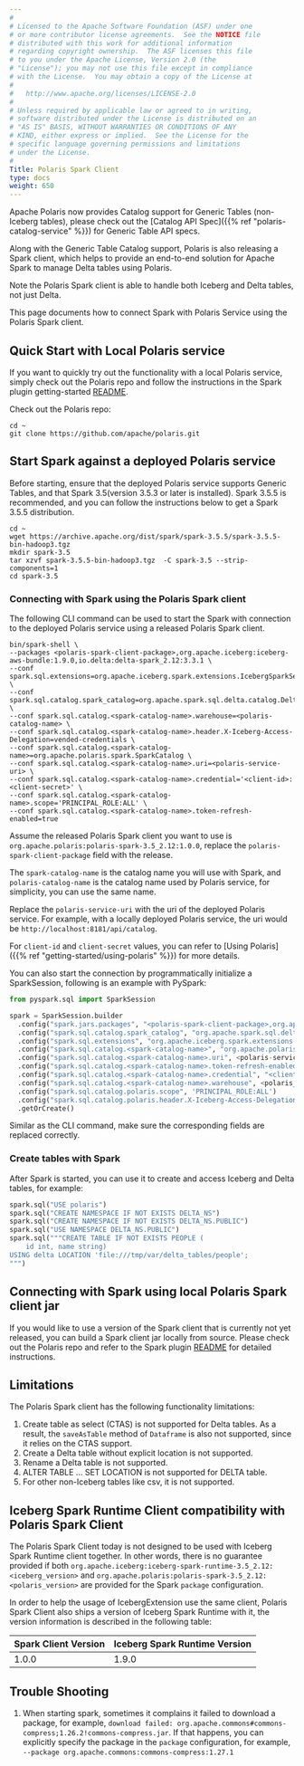 ```yaml
---
#
# Licensed to the Apache Software Foundation (ASF) under one
# or more contributor license agreements.  See the NOTICE file
# distributed with this work for additional information
# regarding copyright ownership.  The ASF licenses this file
# to you under the Apache License, Version 2.0 (the
# "License"); you may not use this file except in compliance
# with the License.  You may obtain a copy of the License at
#
#   http://www.apache.org/licenses/LICENSE-2.0
#
# Unless required by applicable law or agreed to in writing,
# software distributed under the License is distributed on an
# "AS IS" BASIS, WITHOUT WARRANTIES OR CONDITIONS OF ANY
# KIND, either express or implied.  See the License for the
# specific language governing permissions and limitations
# under the License.
#
Title: Polaris Spark Client
type: docs
weight: 650
---
```


Apache Polaris now provides Catalog support for Generic Tables (non-Iceberg tables), please check out 
the [Catalog API Spec]({{% ref "polaris-catalog-service" %}}) for Generic Table API specs.

Along with the Generic Table Catalog support, Polaris is also releasing a Spark client, which helps to 
provide an end-to-end solution for Apache Spark to manage Delta tables using Polaris.

Note the Polaris Spark client is able to handle both Iceberg and Delta tables, not just Delta.

This page documents how to connect Spark with Polaris Service using the Polaris Spark client.

## Quick Start with Local Polaris service
If you want to quickly try out the functionality with a local Polaris service, simply check out the Polaris repo 
and follow the instructions in the Spark plugin getting-started 
[README](https://github.com/apache/polaris/blob/main/plugins/spark/v3.5/getting-started/README.md).

Check out the Polaris repo:
```shell
cd ~
git clone https://github.com/apache/polaris.git
```

## Start Spark against a deployed Polaris service
Before starting, ensure that the deployed Polaris service supports Generic Tables, and that Spark 3.5(version 3.5.3 or later is installed).
Spark 3.5.5 is recommended, and you can follow the instructions below to get a Spark 3.5.5 distribution.
```shell
cd ~
wget https://archive.apache.org/dist/spark/spark-3.5.5/spark-3.5.5-bin-hadoop3.tgz 
mkdir spark-3.5
tar xzvf spark-3.5.5-bin-hadoop3.tgz  -C spark-3.5 --strip-components=1
cd spark-3.5
```

### Connecting with Spark using the Polaris Spark client
The following CLI command can be used to start the Spark with connection to the deployed Polaris service using
a released Polaris Spark client.

```shell
bin/spark-shell \
--packages <polaris-spark-client-package>,org.apache.iceberg:iceberg-aws-bundle:1.9.0,io.delta:delta-spark_2.12:3.3.1 \
--conf spark.sql.extensions=org.apache.iceberg.spark.extensions.IcebergSparkSessionExtensions,io.delta.sql.DeltaSparkSessionExtension \
--conf spark.sql.catalog.spark_catalog=org.apache.spark.sql.delta.catalog.DeltaCatalog \
--conf spark.sql.catalog.<spark-catalog-name>.warehouse=<polaris-catalog-name> \
--conf spark.sql.catalog.<spark-catalog-name>.header.X-Iceberg-Access-Delegation=vended-credentials \
--conf spark.sql.catalog.<spark-catalog-name>=org.apache.polaris.spark.SparkCatalog \
--conf spark.sql.catalog.<spark-catalog-name>.uri=<polaris-service-uri> \
--conf spark.sql.catalog.<spark-catalog-name>.credential='<client-id>:<client-secret>' \
--conf spark.sql.catalog.<spark-catalog-name>.scope='PRINCIPAL_ROLE:ALL' \
--conf spark.sql.catalog.<spark-catalog-name>.token-refresh-enabled=true
```
Assume the released Polaris Spark client you want to use is `org.apache.polaris:polaris-spark-3.5_2.12:1.0.0`,
replace the `polaris-spark-client-package` field with the release.

The `spark-catalog-name` is the catalog name you will use with Spark, and `polaris-catalog-name` is the catalog name used 
by Polaris service, for simplicity, you can use the same name. 

Replace the `polaris-service-uri` with the uri of the deployed Polaris service. For example, with a locally deployed
Polaris service, the uri would be `http://localhost:8181/api/catalog`.

For `client-id` and `client-secret` values, you can refer to [Using Polaris]({{% ref "getting-started/using-polaris" %}}) 
for more details.

You can also start the connection by programmatically initialize a SparkSession, following is an example with PySpark:
```python
from pyspark.sql import SparkSession

spark = SparkSession.builder
  .config("spark.jars.packages", "<polaris-spark-client-package>,org.apache.iceberg:iceberg-aws-bundle:1.9.0,io.delta:delta-spark_2.12:3.3.1")
  .config("spark.sql.catalog.spark_catalog", "org.apache.spark.sql.delta.catalog.DeltaCatalog")
  .config("spark.sql.extensions", "org.apache.iceberg.spark.extensions.IcebergSparkSessionExtensions,io.delta.sql.DeltaSparkSessionExtension")
  .config("spark.sql.catalog.<spark-catalog-name>", "org.apache.polaris.spark.SparkCatalog")  
  .config("spark.sql.catalog.<spark-catalog-name>.uri", <polaris-service-uri>)
  .config("spark.sql.catalog.<spark-catalog-name>.token-refresh-enabled", "true")
  .config("spark.sql.catalog.<spark-catalog-name>.credential", "<client-id>:<client_secret>")
  .config("spark.sql.catalog.<spark-catalog-name>.warehouse", <polaris_catalog_name>)
  .config("spark.sql.catalog.polaris.scope", 'PRINCIPAL_ROLE:ALL')
  .config("spark.sql.catalog.polaris.header.X-Iceberg-Access-Delegation", 'vended-credentials')
  .getOrCreate()
```
Similar as the CLI command, make sure the corresponding fields are replaced correctly.

### Create tables with Spark
After Spark is started, you can use it to create and access Iceberg and Delta tables, for example:
```python
spark.sql("USE polaris")
spark.sql("CREATE NAMESPACE IF NOT EXISTS DELTA_NS")
spark.sql("CREATE NAMESPACE IF NOT EXISTS DELTA_NS.PUBLIC")
spark.sql("USE NAMESPACE DELTA_NS.PUBLIC")
spark.sql("""CREATE TABLE IF NOT EXISTS PEOPLE (
    id int, name string)
USING delta LOCATION 'file:///tmp/var/delta_tables/people';
""")
```

## Connecting with Spark using local Polaris Spark client jar
If you would like to use a version of the Spark client that is currently not yet released, you can
build a Spark client jar locally from source. Please check out the Polaris repo and refer to the Spark plugin
[README](https://github.com/apache/polaris/blob/main/plugins/spark/README.md) for detailed instructions.

## Limitations
The Polaris Spark client has the following functionality limitations:
1) Create table as select (CTAS) is not supported for Delta tables. As a result, the `saveAsTable` method of `Dataframe`
   is also not supported, since it relies on the CTAS support.
2) Create a Delta table without explicit location is not supported.
3) Rename a Delta table is not supported.
4) ALTER TABLE ... SET LOCATION is not supported for DELTA table.
5) For other non-Iceberg tables like csv, it is not supported.

## Iceberg Spark Runtime Client compatibility with Polaris Spark Client
The Polaris Spark Client today is not designed to be used with Iceberg Spark Runtime client together. In other words,
there is no guarantee provided if both `org.apache.iceberg:iceberg-spark-runtime-3.5_2.12:<iceberg_version>` and 
`org.apache.polaris:polaris-spark-3.5_2.12:<polaris_version>` are provided for the Spark `package` configuration.

In order to help the usage of IcebergExtension use the same client, Polaris Spark Client also ships a version of
Iceberg Spark Runtime with it, the version information is described in the following table:

| Spark Client Version | Iceberg Spark Runtime Version |
|----------------------|-------------------------------|
| 1.0.0                | 1.9.0                         |

## Trouble Shooting
1. When starting spark, sometimes it complains it failed to download a package, for example, 
   `download failed: org.apache.commons#commons-compress;1.26.2!commons-compress.jar`. If that happens, you can explicitly
    specify the package in the `package` configuration, for example, `--package org.apache.commons:commons-compress:1.27.1`

